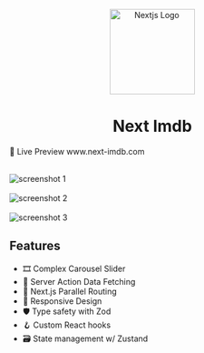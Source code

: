 <br />

<div align="center">
  <img align="center" alt="Nextjs Logo" width="150px" height="150px" src="https://github.com/adam-ridhwan/next-movie/assets/76563028/8361c850-034b-476f-ac60-665f45c2a2df"/>
</div>

<h1 align="center">Next Imdb</h1>

<p>🍿 Live Preview www.next-imdb.com</p

<br />
<br />

<img src='https://github.com/adam-ridhwan/next-imdb/assets/76563028/5b80e78a-f101-473a-a7fb-05d96c24e3aa' alt='screenshot 1' />

<br />
<br />

<img src='https://github.com/adam-ridhwan/next-imdb/assets/76563028/0c5645bc-99c6-463d-a14d-d9b4ac7db58a' alt='screenshot 2' />

<br />
<br />

<img src='https://github.com/adam-ridhwan/next-imdb/assets/76563028/860b233e-d62f-4d1d-bce0-06ead52eaa81' alt='screenshot 3' />


<h2>Features</h2>

- 🎞️ Complex Carousel Slider 
- 📡 Server Action Data Fetching
- 🔀 Next.js Parallel Routing
- 📱 Responsive Design
- 🛡️ Type safety with Zod
- 🪝 Custom React hooks
- 🗃️ State management w/ Zustand



